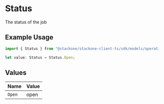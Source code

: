 # Status

The status of the job

## Example Usage

```typescript
import { Status } from "@stackone/stackone-client-ts/sdk/models/operations";

let value: Status = Status.Open;
```

## Values

| Name   | Value  |
| ------ | ------ |
| `Open` | open   |